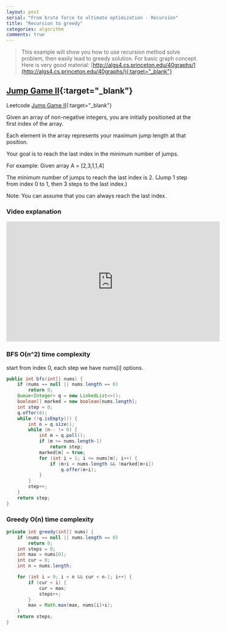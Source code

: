 ```yaml
---
layout: post 
serial: "From brute force to ultimate optimization - Recursion"
title: "Recursion to greedy"
categories: algorithm
comments: true
---
```


> This example will show you how to use recursion method solve problem, then easily lead to greedy solution. For basic graph concept. Here is very good material:
[http://algs4.cs.princeton.edu/40graphs/](http://algs4.cs.princeton.edu/40graphs/){:target="_blank"}


## [Jump Game II](https://leetcode.com/problems/jump-game-ii){:target="_blank"}
Leetcode [Jump Game II](https://leetcode.com/problems/jump-game-ii){:target="_blank"}

Given an array of non-negative integers, you are initially positioned at the first index of the array.

Each element in the array represents your maximum jump length at that position.

Your goal is to reach the last index in the minimum number of jumps.

For example:
Given array A = [2,3,1,1,4]

The minimum number of jumps to reach the last index is 2. (Jump 1 step from index 0 to 1, then 3 steps to the last index.)

Note:
You can assume that you can always reach the last index.


### Video explanation

<iframe width="560" height="315" src="https://www.youtube.com/embed/haU1H4yrk74" frameborder="0" allowfullscreen></iframe>

### BFS O(n^2) time complexity
start from index 0, each step we have nums[i] options.

```java
public int bfs(int[] nums) {
    if (nums == null || nums.length == 0)
        return 0;
    Queue<Integer> q = new LinkedList<>();
    boolean[] marked = new boolean[nums.length];
    int step = 0;
    q.offer(0);
    while (!q.isEmpty()) {
        int n = q.size();
        while (n-- != 0) {
            int m = q.poll();
            if (m >= nums.length-1)
                return step;
            marked[m] = true;
            for (int i = 1; i <= nums[m]; i++) {
                if (m+i < nums.length && !marked[m+i])
                    q.offer(m+i);
            }
        }
        step++;
    }
    return step;
}
```

### Greedy O(n) time complexity

```java
private int greedy(int[] nums) {
    if (nums == null || nums.length == 0)
        return 0;
    int steps = 0;
    int max = nums[0];
    int cur = 0;
    int n = nums.length;

    for (int i = 0; i < n && cur < n-1; i++) {
        if (cur < i) {
            cur = max;
            steps++;
        }
        max = Math.max(max, nums[i]+i);
    }
    return steps;
}
```
